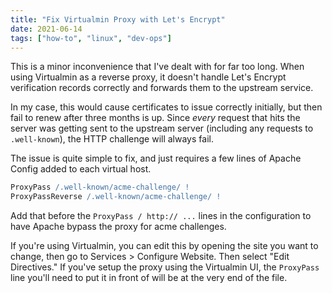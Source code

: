```yaml
---
title: "Fix Virtualmin Proxy with Let's Encrypt"
date: 2021-06-14
tags: ["how-to", "linux", "dev-ops"]
---
```


This is a minor inconvenience that I've dealt with for far too long.  When using
Virtualmin as a reverse proxy, it doesn't handle Let's Encrypt verification
records correctly and forwards them to the upstream service.

In my case, this would cause certificates to issue correctly initially, but then
fail to renew after three months is up.  Since _every_ request that hits the
server was getting sent to the upstream server (including any requests to
`.well-known`), the HTTP challenge will always fail.

The issue is quite simple to fix, and just requires a few lines of Apache Config
added to each virtual host.

```apache
ProxyPass /.well-known/acme-challenge/ !
ProxyPassReverse /.well-known/acme-challenge/ !
```

Add that before the `ProxyPass / http:// ...` lines in the configuration to have
Apache bypass the proxy for acme challenges.

If you're using Virtualmin, you can edit this by opening the site you want to
change, then go to Services > Configure Website.  Then select "Edit Directives."
If you've setup the proxy using the Virtualmin UI, the `ProxyPass` line you'll
need to put it in front of will be at the very end of the file.
